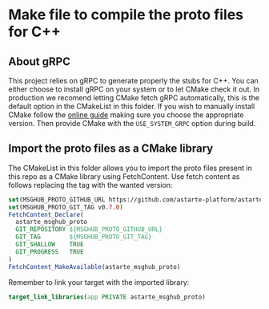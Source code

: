 <!--
Copyright 2025 SECO Mind Srl

SPDX-License-Identifier: Apache-2.0
-->

# Make file to compile the proto files for C++

## About gRPC

This project relies on gRPC to generate properly the stubs for C++.
You can either choose to install gRPC on your system or to let CMake check it out.
In production we recomend letting CMake fetch gRPC automatically, this is the default option in
the CMakeList in this folder.
If you wish to manually install CMake follow the
[online guide](https://grpc.io/docs/languages/cpp/quickstart/#install-grpc) making sure you choose
the appropriate version. Then provide CMake with the `USE_SYSTEM_GRPC` option during build.

## Import the proto files as a CMake library

The CMakeList in this folder allows you to import the proto files present in this repo as a
CMake library using FetchContent.
Use fetch content as follows replacing the tag with the wanted version:
```CMake
set(MSGHUB_PROTO_GITHUB_URL https://github.com/astarte-platform/astarte-message-hub-proto.git)
set(MSGHUB_PROTO_GIT_TAG v0.7.0)
FetchContent_Declare(
  astarte_msghub_proto
  GIT_REPOSITORY ${MSGHUB_PROTO_GITHUB_URL}
  GIT_TAG        ${MSGHUB_PROTO_GIT_TAG}
  GIT_SHALLOW    TRUE
  GIT_PROGRESS   TRUE
)
FetchContent_MakeAvailable(astarte_msghub_proto)
```
Remember to link your target with the imported library:
```CMake
target_link_libraries(app PRIVATE astarte_msghub_proto)
```
